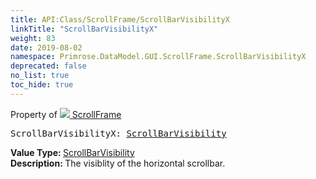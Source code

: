 ```yaml
---
title: API:Class/ScrollFrame/ScrollBarVisibilityX
linkTitle: "ScrollBarVisibilityX"
weight: 83
date: 2019-08-02
namespace: Primrose.DataModel.GUI.ScrollFrame.ScrollBarVisibilityX
deprecated: false
no_list: true
toc_hide: true
---
```

Property of <a href="/docs/api-reference/Class/ScrollFrame"><img src="/icons/silk/frame.png"/>&nbsp;ScrollFrame</a>
<pre class="method-declaration">
ScrollBarVisibilityX: <a class="type" href="/docs/api-reference/Enum/ScrollBarVisibility">ScrollBarVisibility</a></pre>
<b>Value Type: </b>
<a class="type" href="/docs/api-reference/Enum/ScrollBarVisibility">ScrollBarVisibility</a>
<br/>
<b>Description: </b>
The visiblity of the horizontal scrollbar.

